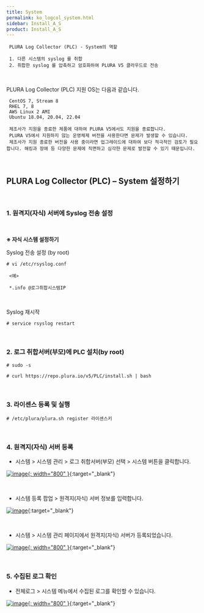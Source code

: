 ```yaml
---
title: System
permalink: ko_logcol_system.html
sidebar: Install_A_S
product: Install_A_S
---
```



     PLURA Log Collector (PLC) - System의 역할

     1. 다른 시스템의 syslog 를 취합
     2. 취합한 syslog 를 압축하고 암호화하여 PLURA V5 클라우드로 전송

<br />

PLURA Log Collector (PLC) 지원 OS는 다음과 같습니다.

     CentOS 7, Stream 8
     RHEL 7, 8
     AWS Linux 2 AMI
     Ubuntu 18.04, 20.04, 22.04

     제조사가 지원을 종료한 제품에 대하여 PLURA V5에서도 지원을 종료합니다.
     PLURA V5에서 지원하지 않는 운영체제 버전을 사용한다면 문제가 발생할 수 있습니다.
     제조사가 지원 종료한 버전을 사용 중이라면 업그레이드에 대하여 보다 적극적인 검토가 필요합니다. 해킹과 장애 등 다양한 문제에 직면하고 심각한 문제로 발전할 수 있기 때문입니다.

<br />

## PLURA Log Collector (PLC) – System 설정하기

<br />

### 1. 원격지(자식) 서버에 Syslog 전송 설정

<br />

__※ 자식 시스템 설정하기__

Syslog 전송 설정 (by root)

`# vi /etc/rsyslog.conf`

     <예>

     *.info @로그취합시스템IP

<br />

Syslog 재시작

`# service rsyslog restart`

<br />

### 2. 로그 취합서버(부모)에 PLC 설치(by root)


`# sudo -s`

`# curl https://repo.plura.io/v5/PLC/install.sh | bash`

<br />

### 3. 라이센스 등록 및 실행

`# /etc/plura/plura.sh register 라이센스키`

<br />

### 4. 원격지(자식) 서버 등록

- 시스템  > 시스템 관리 > 로그 취합서버(부모) 선택 > 시스템 버튼을 클릭합니다.

[![image](/docs/images/Ins_G/logCol_system/sys_3.png){: width="800" }](/docs/images/Ins_G/logCol_system/sys_3.png){:target="_blank"}

<br />

- 시스템 등록 팝업 > 원격지(자식) 서버 정보를 입력합니다.

[![image](/docs/images/Ins_G/logCol_system/sys_4.png)](/docs/images/Ins_G/logCol_system/sys_4.png){:target="_blank"}

<br />

- 시스템 > 시스템 관리 페이지에서 원격지(자식) 서버가 등록되었습니다. 

[![image](/docs/images/Ins_G/logCol_system/sys_5.png){: width="800" }](/docs/images/Ins_G/logCol_system/sys_5.png){:target="_blank"}

<br />

### 5. 수집된 로그 확인

- 전체로그 > 시스템 메뉴에서 수집된 로그를 확인할 수 있습니다.

[![image](/docs/images/Ins_G/logCol_system/sys_6.png){: width="800" }](/docs/images/Ins_G/logCol_system/sys_6.png){:target="_blank"}